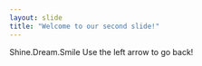```yaml
---
layout: slide
title: "Welcome to our second slide!"
---
```

Shine.Dream.Smile
Use the left arrow to go back!
